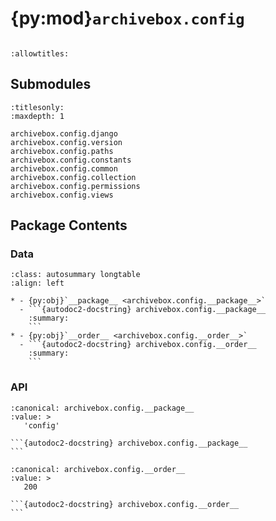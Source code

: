 # {py:mod}`archivebox.config`

```{py:module} archivebox.config
```

```{autodoc2-docstring} archivebox.config
:allowtitles:
```

## Submodules

```{toctree}
:titlesonly:
:maxdepth: 1

archivebox.config.django
archivebox.config.version
archivebox.config.paths
archivebox.config.constants
archivebox.config.common
archivebox.config.collection
archivebox.config.permissions
archivebox.config.views
```

## Package Contents

### Data

````{list-table}
:class: autosummary longtable
:align: left

* - {py:obj}`__package__ <archivebox.config.__package__>`
  - ```{autodoc2-docstring} archivebox.config.__package__
    :summary:
    ```
* - {py:obj}`__order__ <archivebox.config.__order__>`
  - ```{autodoc2-docstring} archivebox.config.__order__
    :summary:
    ```
````

### API

````{py:data} __package__
:canonical: archivebox.config.__package__
:value: >
   'config'

```{autodoc2-docstring} archivebox.config.__package__
```

````

````{py:data} __order__
:canonical: archivebox.config.__order__
:value: >
   200

```{autodoc2-docstring} archivebox.config.__order__
```

````
